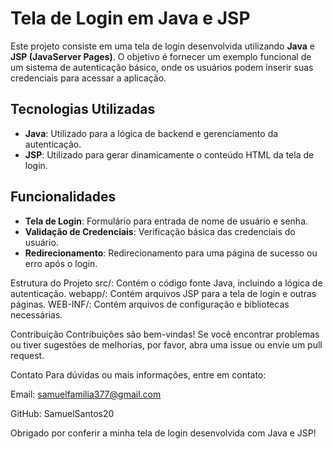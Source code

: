 # Tela de Login em Java e JSP

Este projeto consiste em uma tela de login desenvolvida utilizando **Java** e **JSP (JavaServer Pages)**. O objetivo é fornecer um exemplo funcional de um sistema de autenticação básico, onde os usuários podem inserir suas credenciais para acessar a aplicação.

## Tecnologias Utilizadas

- **Java**: Utilizado para a lógica de backend e gerenciamento da autenticação.
- **JSP**: Utilizado para gerar dinamicamente o conteúdo HTML da tela de login.

## Funcionalidades

- **Tela de Login**: Formulário para entrada de nome de usuário e senha.
- **Validação de Credenciais**: Verificação básica das credenciais do usuário.
- **Redirecionamento**: Redirecionamento para uma página de sucesso ou erro após o login.

Estrutura do Projeto
src/: Contém o código fonte Java, incluindo a lógica de autenticação.
webapp/: Contém arquivos JSP para a tela de login e outras páginas.
WEB-INF/: Contém arquivos de configuração e bibliotecas necessárias.



Contribuição
Contribuições são bem-vindas! Se você encontrar problemas ou tiver sugestões de melhorias, por favor, abra uma issue ou envie um pull request.


Contato
Para dúvidas ou mais informações, entre em contato:

Email: samuelfamilia377@gmail.com


GitHub: SamuelSantos20


Obrigado por conferir a minha tela de login desenvolvida com Java e JSP!
